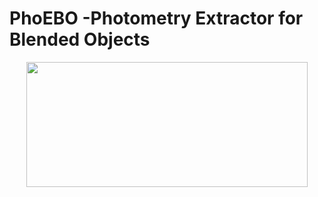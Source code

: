 # PhoEBO -Photometry Extractor for Blended Objects
<p align="center">
<img src= "https://user-images.githubusercontent.com/83715159/223449606-8ca57af2-97e4-454b-a48c-876070f806e1.png" width=450, height=200>
</p>

